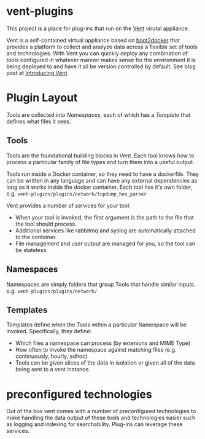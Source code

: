 # vent-plugins
This project is a place for plug-ins that run on the [Vent](https://github.com/CyberReboot/vent) virutal appliance.

Vent is a self-contained virtual appliance based on [boot2docker](http://boot2docker.io/) that provides a platform to collect and analyze data across a flexible set of tools and technologies. With Vent you can quickly deploy any combination of tools configured in whatever manner makes sense for the environment it is being deployed to and have it all be version controlled by default. See blog post at [Introducing Vent](https://blog.cyberreboot.org/introducing-vent-1d883727b624#.61kl2jgm1)

# Plugin Layout

*Tools* are collected into *Namespaces*, each of which has a *Template* that defines what files it sees.

## Tools
Tools are the foundational building blocks in Vent. Each tool knows how to process a particular family of file types and turn them into a useful output.

Tools run inside a Docker container, so they need to have a dockerfile. They can be written in any language and can have any external dependencies as long as it works inside the docker container. Each tool has it's own folder, e.g. `vent-plugins/plugins/network/tcpdump_hex_parser`

Vent provides a number of services for your tool:
 - When your tool is invoked, the first argument is the path to the file that the tool should process.
 - Additional services like rabbitmq and syslog are automatically attached to the container.
 - File management and user output are managed for you, so the tool can be stateless.

## Namespaces
Namespaces are simply folders that group Tools that handle similar inputs. e.g. `vent-plugins/plugins/network/`

## Templates
Templates define when the Tools within a particular Namespace will be invoked. Specifically, they define:

 - Which files a namespace can process (by extenions and MIME Type)
 - How often to invoke the namespace against matching files (e.g. continuously, hourly, adhoc)
 - Tools can be given slices of the data in isolation or given all of the data being sent to a vent instance. 

# preconfigured technologies
Out of the box vent comes with a number of preconfigured technologies to make handling the data output of these tools and technologies easier such as logging and indexing for searchability. Plug-ins can leverage these services.

